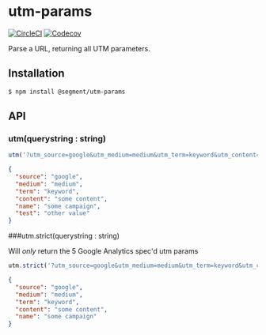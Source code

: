 # utm-params

[![CircleCI](https://circleci.com/gh/segmentio/utm-params/tree/master.png?style=badge)](https://circleci.com/gh/segmentio/utm-params)
[![Codecov](https://img.shields.io/codecov/c/github/segmentio/utm-params/master.svg?maxAge=2592000)](https://codecov.io/gh/segmentio/utm-params)

Parse a URL, returning all UTM parameters.

## Installation

```sh
$ npm install @segment/utm-params
```

## API

### utm(querystring : string)

```js
utm('?utm_source=google&utm_medium=medium&utm_term=keyword&utm_content=some%20content&utm_campaign=some%20campaign&utm_test=other%20value');
```

```json
{
  "source": "google",
  "medium": "medium",
  "term": "keyword",
  "content": "some content",
  "name": "some campaign",
  "test": "other value"
}
```

###utm.strict(querystring : string)

Will *only* return the 5 Google Analytics spec'd utm params 

```js
utm.strict('?utm_source=google&utm_medium=medium&utm_term=keyword&utm_content=some%20content&utm_campaign=some%20campaign&utm_test=other%20value');
```

```json
{
  "source": "google",
  "medium": "medium",
  "term": "keyword",
  "content": "some content",
  "name": "some campaign"
}
```

